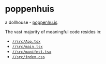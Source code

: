# poppenhuis

a dollhouse - [poppenhu.is](https://poppenhu.is/).

The vast majority of meaningful code resides in:

- [`//src/App.tsx`](https://github.com/MaxwellBo/poppenhuis/blob/master/src/App.tsx)
- [`//src/main.tsx`](https://github.com/MaxwellBo/poppenhuis/blob/master/src/main.tsx)
- [`//src/manifest.tsx`](https://github.com/MaxwellBo/poppenhuis/blob/master/src/manifest.tsx)
- [`//src/index.css`](https://github.com/MaxwellBo/poppenhuis/blob/master/src/index.css)
